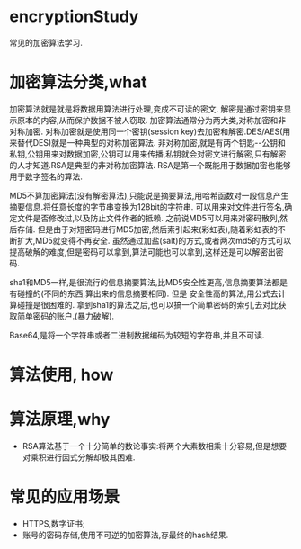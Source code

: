 # encryptionStudy
常见的加密算法学习.

# 加密算法分类,what
加密算法就是就是将数据用算法进行处理,变成不可读的密文. 解密是通过密钥来显示原本的内容,从而保护数据不被人窃取.
加密算法通常分为两大类,对称加密和非对称加密.
对称加密就是使用同一个密钥(session key)去加密和解密.DES/AES(用来替代DES)就是一种典型的对称加密算法.
非对称加密,就是有两个钥匙--公钥和私钥,公钥用来对数据加密,公钥可以用来传播,私钥就会对密文进行解密,只有解密的人才知道.RSA是典型的非对称加密算法.
RSA是第一个既能用于数据加密也能够用于数字签名的算法.

MD5不算加密算法(没有解密算法),只能说是摘要算法,用哈希函数对一段信息产生摘要信息.将任意长度的字节串变换为128bit的字符串.
可以用来对文件进行签名,确定文件是否修改过,以及防止文件作者的抵赖.
之前说MD5可以用来对密码散列,然后存储. 但是由于对短密码进行MD5加密,然后索引起来(彩虹表),随着彩虹表的不断扩大,MD5就变得不再安全.
虽然通过加盐(salt)的方式,或者两次md5的方式可以提高破解的难度,但是密码可以拿到,算法可能也可以拿到,这样还是可以解密出密码.

sha1和MD5一样,是很流行的信息摘要算法,比MD5安全性更高,信息摘要算法都是有碰撞的(不同的东西,算出来的信息摘要相同).
但是 安全性高的算法,用公式去计算碰撞是很困难的.
拿到sha1的算法之后,也可以搞一个简单密码的索引,去对比获取简单密码的账户.(暴力破解).

Base64,是将一个字符串或者二进制数据编码为较短的字符串,并且不可读.

# 算法使用, how


# 算法原理,why
* RSA算法基于一个十分简单的数论事实:将两个大素数相乘十分容易,但是想要对乘积进行因式分解却极其困难.



# 常见的应用场景
* HTTPS,数字证书;
* 账号的密码存储,使用不可逆的加密算法,存最终的hash结果.